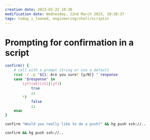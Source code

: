 ```yaml
---
creation date: 2023-03-22 10:38
modification date: Wednesday, 22nd March 2023, 10:38:37
tags: today_i_leaned, engineering/shell/scriptin
---
```


# Prompting for confirmation in a script

```bash
confirm() {
    # call with a prompt string or use a default
    read -r -p "${1:-Are you sure? [y/N]} " response
    case "$response" in
        [yY][eE][sS]|[yY]) 
            true
            ;;
        *)
            false
            ;;
    esac
}
```

```bash
confirm "Would you really like to do a push?" && hg push ssh://..
```

```bash
confirm && hg push ssh://..
```
